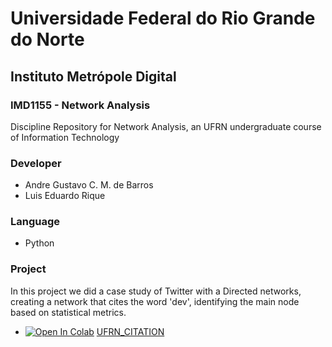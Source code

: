 # Universidade Federal do Rio Grande do Norte
## Instituto Metrópole Digital

### IMD1155 - Network Analysis
Discipline Repository for Network Analysis, an UFRN undergraduate course of Information Technology

### Developer
 - Andre Gustavo C. M. de Barros
 - Luis Eduardo Rique

### Language
 - Python

### Project
In this project we did a case study of Twitter with a Directed networks, creating a network that cites the word 'dev', identifying the main node based on statistical metrics.
 - [![Open In Colab](https://colab.research.google.com/assets/colab-badge.svg)](https://colab.research.google.com/drive/1QpxJdumdaxYtS4CNtCZocFN0NpPCMYGj?usp=sharing) [UFRN_CITATION](https://colab.research.google.com/drive/1QpxJdumdaxYtS4CNtCZocFN0NpPCMYGj?usp=sharing)
